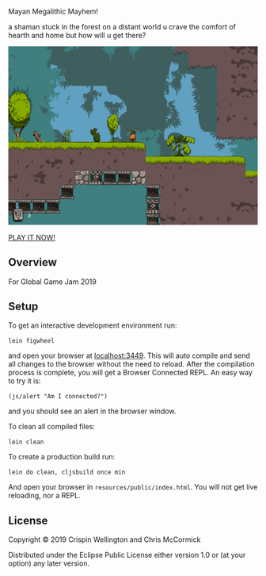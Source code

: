 Mayan Megalithic Mayhem!

a shaman stuck in the forest on a distant world u crave the comfort of hearth and home but how will u get there?

![Screenshot](screenshot.png)

[PLAY IT NOW!](https://retrogradeorbit.github.io/otoch/)

## Overview

For Global Game Jam 2019

## Setup

To get an interactive development environment run:

    lein figwheel

and open your browser at [localhost:3449](http://localhost:3449/).
This will auto compile and send all changes to the browser without the
need to reload. After the compilation process is complete, you will
get a Browser Connected REPL. An easy way to try it is:

    (js/alert "Am I connected?")

and you should see an alert in the browser window.

To clean all compiled files:

    lein clean

To create a production build run:

    lein do clean, cljsbuild once min

And open your browser in `resources/public/index.html`. You will not
get live reloading, nor a REPL.

## License

Copyright © 2019 Crispin Wellington and Chris McCormick

Distributed under the Eclipse Public License either version 1.0 or (at your option) any later version.
